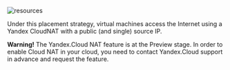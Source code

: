 ![resources](https://docs.google.com/drawings/d/e/2PACX-1vTSpvzjcEBpD1qad9u_UgvsOrYT_Xtnxwg6Pzb64HQHLqQWcZi6hhCNRPKVUdYKX32nXEVJeCzACVRG/pub?w=812&h=655)
<!--- Source: https://docs.google.com/drawings/d/1WI8tu-QZYcz3DvYBNlZG4s5OKQ9JKyna7ESHjnjuCVQ/edit --->

Under this placement strategy, virtual machines access the Internet using a Yandex CloudNAT with a public (and single) source IP.

**Warning!** The Yandex.Cloud NAT feature is at the Preview stage. In order to enable Cloud NAT in your cloud, you need to contact Yandex.Cloud support in advance and request the feature.
